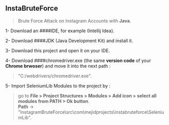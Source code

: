 ## InstaBruteForce<br>

> Brute Force Attack on Instagram Accounts with __Java__.<br>

1- Download an ####IDE, for example (Intellij Idea).<br>

2- Download ####JDK (Java Development Kit) and install it.<br>

3- Download this project and open it on your IDE.<br>

4- Download ####chromedriver.exe (the same **version code** of your **Chrome brwoser**) and move it into the next path :

> "C:/webdrivers/chromedriver.exe".<br>

5- Import SeleniumLib Modules to the project by : <br>
> go to **File > Project Structures > Modules > Add icon > select all modules from PATH > Ok button**.<br>
> **Path** -> "InstagramBruteForce\src\com\mejidprojects\instabruteforce\SeleniumLib".<br>

